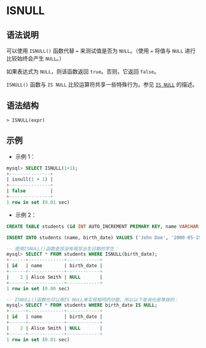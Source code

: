 # **ISNULL**

## **语法说明**

可以使用 `ISNULL()` 函数代替 `=` 来测试值是否为 `NULL`。（使用 `=` 将值与 `NULL` 进行比较始终会产生 `NULL`。）

如果表达式为 `NULL`，则该函数返回 `true`。否则，它返回 `false`。

`ISNULL()` 函数与 `IS NULL` 比较运算符共享一些特殊行为。参见 [`IS NULL`](is-null.md) 的描述。

## **语法结构**

```
> ISNULL(expr)
```

## **示例**

- 示例 1：

```sql
mysql> SELECT ISNULL(1+1);
+---------------+
| isnull(1 + 1) |
+---------------+
| false         |
+---------------+
1 row in set (0.01 sec)
```

- 示例 2：

```sql
CREATE TABLE students (id INT AUTO_INCREMENT PRIMARY KEY, name VARCHAR(50) NOT NULL, birth_date DATE );

INSERT INTO students (name, birth_date) VALUES ('John Doe', '2000-05-15'), ('Alice Smith', NULL), ('Bob Johnson', '1999-10-20');

-- 使用ISNULL()函数查找没有填写出生日期的学生：
mysql> SELECT * FROM students WHERE ISNULL(birth_date);
+------+-------------+------------+
| id   | name        | birth_date |
+------+-------------+------------+
|    2 | Alice Smith | NULL       |
+------+-------------+------------+
1 row in set (0.00 sec)

-- ISNULL()函数也可以用IS NULL来实现相同的功能，所以以下查询也是等效的：
mysql> SELECT * FROM students WHERE birth_date IS NULL;
+------+-------------+------------+
| id   | name        | birth_date |
+------+-------------+------------+
|    2 | Alice Smith | NULL       |
+------+-------------+------------+
1 row in set (0.01 sec)
```
